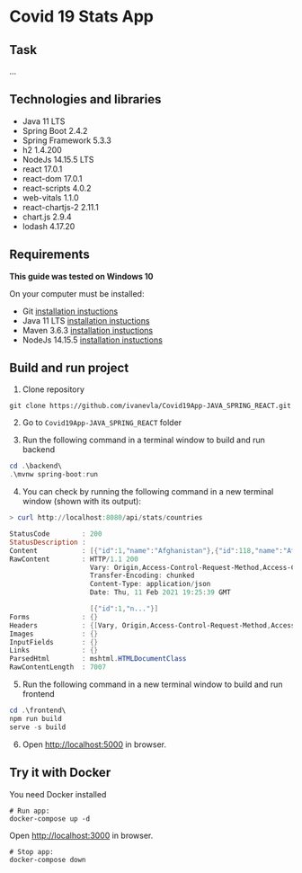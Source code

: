 # Covid 19 Stats App

## Task

...

## Technologies and libraries
* Java 11 LTS
* Spring Boot 2.4.2
* Spring Framework 5.3.3
* h2 1.4.200
* NodeJs 14.15.5 LTS
* react 17.0.1
* react-dom 17.0.1
* react-scripts 4.0.2
* web-vitals 1.1.0
* react-chartjs-2 2.11.1
* chart.js 2.9.4
* lodash 4.17.20

## Requirements

**This guide was tested on Windows 10**

On your computer must be installed:

- Git [installation instuctions](https://git-scm.com/book/en/v2/Getting-Started-Installing-Git)
- Java 11 LTS [installation instuctions](https://www.oracle.com/java/technologies/javase-downloads.html)
- Maven 3.6.3 [installation instuctions](http://maven.apache.org/install.html)
- NodeJs 14.15.5 [installation instuctions](https://nodejs.org/en/download/)

## Build and run project

1. Clone repository

```
git clone https://github.com/ivanevla/Covid19App-JAVA_SPRING_REACT.git
```

2. Go to <code>Covid19App-JAVA_SPRING_REACT</code> folder

3. Run the following command in a terminal window to build and run backend

```powershell
cd .\backend\
.\mvnw spring-boot:run
```

4. You can check by running the following command in a new terminal window (shown with its output):

```powershell
> curl http://localhost:8080/api/stats/countries

StatusCode        : 200
StatusDescription :
Content           : [{"id":1,"name":"Afghanistan"},{"id":118,"name":"Africa (total)"},{"id":235,"name":"Albania"},{"id":334,"name":"Algeria"},{"id":451,"name":"America (total)"},{"id":568,"name":"Andorra"},{"id":665,"nam..."}]
RawContent        : HTTP/1.1 200
                    Vary: Origin,Access-Control-Request-Method,Access-Control-Request-Headers
                    Transfer-Encoding: chunked
                    Content-Type: application/json
                    Date: Thu, 11 Feb 2021 19:25:39 GMT

                    [{"id":1,"n..."}]
Forms             : {}
Headers           : {[Vary, Origin,Access-Control-Request-Method,Access-Control-Request-Headers], [Transfer-Encoding, chunked], [Content-Type, application/json], [Date, Thu, 1 Feb 2021 19:25:39 GMT]}
Images            : {}
InputFields       : {}
Links             : {}
ParsedHtml        : mshtml.HTMLDocumentClass
RawContentLength  : 7007
```

5. Run the following command in a new terminal window to build and run frontend

```powershell
cd .\frontend\
npm run build
serve -s build
```

6. Open [http://localhost:5000](http://localhost:5000) in browser.

## Try it with Docker

You need Docker installed

```
# Run app:
docker-compose up -d
```

Open [http://localhost:3000](http://localhost:3000) in browser.

```
# Stop app:
docker-compose down
```
